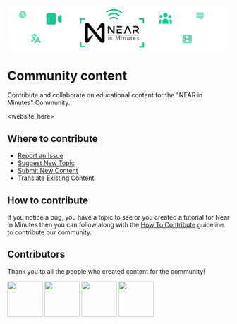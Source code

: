 ![Near In Minutes](assets/near-in-minutes-banner.png)

# Community content

Contribute and collaborate on educational content for the "NEAR in Minutes" Community.

<website_here>

## Where to contribute

- [Report an Issue](https://github.com/near-in-minutes/community/issues/new?assignees=ozanisgor&labels=bug%2C+incoming&template=report-an-issue.md&title=%5BBUG%5D)
- [Suggest New Topic](https://github.com/near-in-minutes/community/issues/new?assignees=&labels=looking+for+creator%2C+incoming&template=suggest-new-topic.md&title=%5BNEW+TOPIC%5D)
- [Submit New Content](https://github.com/near-in-minutes/community/issues/new?assignees=&labels=in+progress%2C+incoming&template=submit-new-content.md&title=%5BNEW+CONTENT%5D)
- [Translate Existing Content](https://github.com/near-in-minutes/community/issues/new?assignees=&labels=translation%2C+incoming&template=translate-existing-content.md&title=%5BNEW+TRANSLATION%5D)

## How to contribute

If you notice a bug, you have a topic to see or you created a tutorial for Near In Minutes then you can follow along with the [How To Contribute](how-to-contribute.md) guideline to contribute our community.

## Contributors

Thank you to all the people who created content for the community!

<p float="left">
  <img src="https://github.com/ozanisgor.png" width="80" height="80" />
  <img src="https://github.com/norrec99.png" width="80" height="80" />
  <img src="https://github.com/hiba-machfej.png" width="80" height="80" />
  <img src="https://github.com/amgando.png" width="80" height="80" />
</p>
